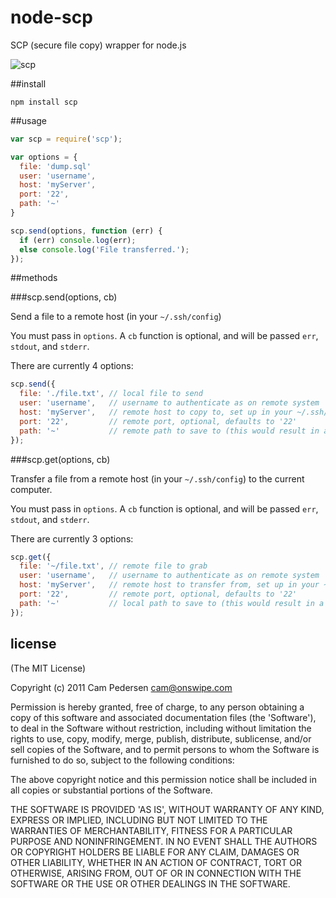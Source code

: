 # node-scp

SCP (secure file copy) wrapper for node.js

![scp](http://i.imgur.com/RrUKV.gif)

##install

    npm install scp

##usage

````javascript
var scp = require('scp');

var options = {
  file: 'dump.sql'
  user: 'username',
  host: 'myServer',
  port: '22',
  path: '~'
}

scp.send(options, function (err) {
  if (err) console.log(err);
  else console.log('File transferred.');
});
````

##methods

###scp.send(options, cb)

Send a file to a remote host (in your `~/.ssh/config`)

You must pass in `options`. A `cb` function is optional, and will be passed `err`, `stdout`, and `stderr`.

There are currently 4 options:

````javascript
scp.send({
  file: './file.txt', // local file to send
  user: 'username',   // username to authenticate as on remote system
  host: 'myServer',   // remote host to copy to, set up in your ~/.ssh/config
  port: '22',         // remote port, optional, defaults to '22'
  path: '~'           // remote path to save to (this would result in a ~/file.txt on myServer)
});
````

###scp.get(options, cb)

Transfer a file from a remote host (in your `~/.ssh/config`) to the current computer.

You must pass in `options`. A `cb` function is optional, and will be passed `err`, `stdout`, and `stderr`.

There are currently 3 options:

````javascript
scp.get({
  file: '~/file.txt', // remote file to grab
  user: 'username',   // username to authenticate as on remote system
  host: 'myServer',   // remote host to transfer from, set up in your ~/.ssh/config
  port: '22',         // remote port, optional, defaults to '22'
  path: '~'           // local path to save to (this would result in a ~/file.txt on the local machine)
});
````

## license

(The MIT License)

Copyright (c) 2011 Cam Pedersen <cam@onswipe.com>

Permission is hereby granted, free of charge, to any person obtaining a copy of this software and associated documentation files (the 'Software'), to deal in the Software without restriction, including without limitation the rights to use, copy, modify, merge, publish, distribute, sublicense, and/or sell copies of the Software, and to permit persons to whom the Software is furnished to do so, subject to the following conditions:

The above copyright notice and this permission notice shall be included in all copies or substantial portions of the Software.

THE SOFTWARE IS PROVIDED 'AS IS', WITHOUT WARRANTY OF ANY KIND, EXPRESS OR IMPLIED, INCLUDING BUT NOT LIMITED TO THE WARRANTIES OF MERCHANTABILITY, FITNESS FOR A PARTICULAR PURPOSE AND NONINFRINGEMENT. IN NO EVENT SHALL THE AUTHORS OR COPYRIGHT HOLDERS BE LIABLE FOR ANY CLAIM, DAMAGES OR OTHER LIABILITY, WHETHER IN AN ACTION OF CONTRACT, TORT OR OTHERWISE, ARISING FROM, OUT OF OR IN CONNECTION WITH THE SOFTWARE OR THE USE OR OTHER DEALINGS IN THE SOFTWARE.
